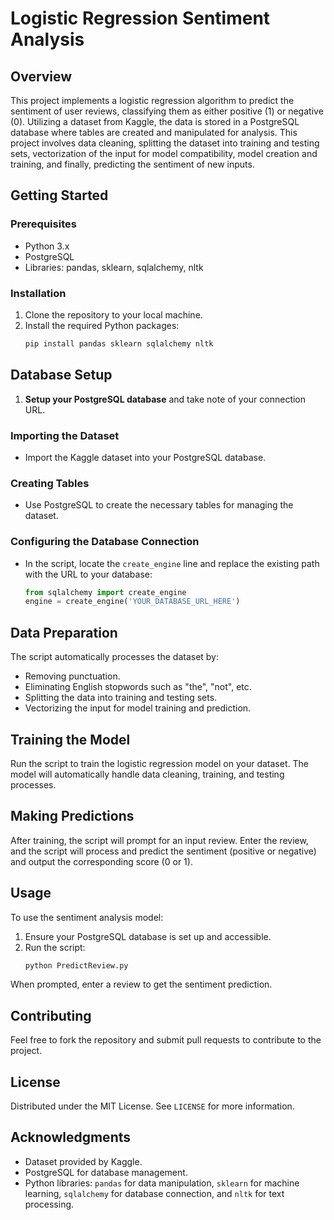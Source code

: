 # Logistic Regression Sentiment Analysis

## Overview
This project implements a logistic regression algorithm to predict the sentiment of user reviews, classifying them as either positive (1) or negative (0). Utilizing a dataset from Kaggle, the data is stored in a PostgreSQL database where tables are created and manipulated for analysis. This project involves data cleaning, splitting the dataset into training and testing sets, vectorization of the input for model compatibility, model creation and training, and finally, predicting the sentiment of new inputs.

## Getting Started

### Prerequisites
- Python 3.x
- PostgreSQL
- Libraries: pandas, sklearn, sqlalchemy, nltk

### Installation
1. Clone the repository to your local machine.
2. Install the required Python packages:
   ```bash
   pip install pandas sklearn sqlalchemy nltk
   ```
## Database Setup

1. **Setup your PostgreSQL database** and take note of your connection URL.

### Importing the Dataset

- Import the Kaggle dataset into your PostgreSQL database.

### Creating Tables

- Use PostgreSQL to create the necessary tables for managing the dataset.

### Configuring the Database Connection

- In the script, locate the `create_engine` line and replace the existing path with the URL to your database:
  ```python
  from sqlalchemy import create_engine
  engine = create_engine('YOUR_DATABASE_URL_HERE')
  ```
## Data Preparation

The script automatically processes the dataset by:

- Removing punctuation.
- Eliminating English stopwords such as "the", "not", etc.
- Splitting the data into training and testing sets.
- Vectorizing the input for model training and prediction.

## Training the Model

Run the script to train the logistic regression model on your dataset. The model will automatically handle data cleaning, training, and testing processes.

## Making Predictions

After training, the script will prompt for an input review. Enter the review, and the script will process and predict the sentiment (positive or negative) and output the corresponding score (0 or 1).

## Usage

To use the sentiment analysis model:

1. Ensure your PostgreSQL database is set up and accessible.
2. Run the script:
   ```bash
   python PredictReview.py
   ```
When prompted, enter a review to get the sentiment prediction.

## Contributing

Feel free to fork the repository and submit pull requests to contribute to the project.

## License

Distributed under the MIT License. See `LICENSE` for more information.

## Acknowledgments

- Dataset provided by Kaggle.
- PostgreSQL for database management.
- Python libraries: `pandas` for data manipulation, `sklearn` for machine learning, `sqlalchemy` for database connection, and `nltk` for text processing.

